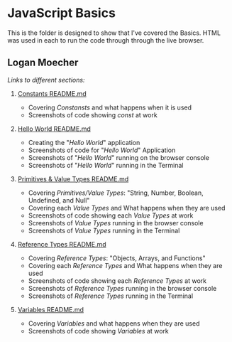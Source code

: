 # JavaScript Basics
This is the folder is designed to show that I've covered the Basics.
HTML was used in each to run the code through through the live browser.

## Logan Moecher

*Links to different sections:*

1. [Constants README.md](constants/README.md "Constants README.md file")
    - Covering *Constansts* and what happens when it is used
    - Screenshots of code showing *const* at work

2. [Hello World README.md](hello_world/README.md "Hello World README.md file")
    - Creating the "*Hello World*" application
    - Screenshots of code for "*Hello World*" Application
    - Screenshots of "*Hello World*" running on the browser console
    - Screenshots of "*Hello World*" running in the Terminal
 
3. [Primitives & Value Types README.md](primitives_value_types/README.md "Primitives & Value Types file")
    - Covering *Primitives/Value Types*: "String, Number, Boolean, Undefined, and Null"
    - Covering each *Value Types* and What happens when they are used
    - Screenshots of code showing each *Value Types* at work
    - Screenshots of *Value Types* running in the browser console
    - Screenshots of *Value Types* running in the Terminal

4. [Reference Types README.md](reference_types/README.md "Reference Types file")
    - Covering *Reference Types*: "Objects, Arrays, and Functions"
    - Covering each *Reference Types* and What happens when they are used 
    - Screenshots of code showing each *Reference Types* at work
    - Screenshots of *Reference Types* running in the browser console
    - Screenshots of *Reference Types* running in the Terminal

5. [Variables README.md](variables/README.md "Variables README.md file")
    - Covering *Variables* and what happens when they are used
    - Screenshots of code showing *Variables* at work
